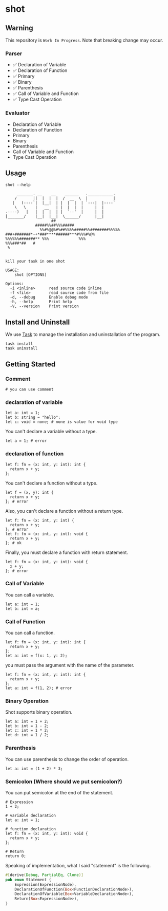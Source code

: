 # shot

## Warning

This repository is `Work In Progress`. Note that breaking change may occur.

### Parser

- ✅ Declaration of Variable
- ✅ Declaration of Function
- ✅ Primary
- ✅ Binary
- ✅ Parenthesis
- ✅ Call of Variable and Function
- ✅ Type Cast Operation

### Evaluator

- Declaration of Variable
- Declaration of Function
- Primary
- Binary
- Parenthesis
- Call of Variable and Function
- Type Cast Operation

## Usage

```
shot --help

     _______. __    __    ______   .___________.
    /       ||  |  |  |  /  __  \  |           |
   |   (----`|  |__|  | |  |  |  | `---|  |----`
    \   \    |   __   | |  |  |  |     |  |
.----)   |   |  |  |  | |  `--'  |     |  |
|_______/    |__|  |__|  \______/      |__|
                    ##
             #####%%##%%%#####
               %%#%@@%#%##%%%%#####%%########%%%%%
###+#######*-+*###****######***#%%%#%@%
%%%%%%#######** %%%             %%%
%%%###*##   #
 %


kill your task in one shot

USAGE:
    shot [OPTIONS]

Options:
  -i <inline>      read source code inline
  -f <file>        read source code from file
  -d, --debug      Enable debug mode
  -h, --help       Print help
  -V, --version    Print version
```

## Install and Uninstall

We use [Task](https://taskfile.dev/) to manage the installation and uninstallation of the program.

```shell
task install
task uninstall
```

## Getting Started

### Comment

```shot
# you can use comment
```

### declaration of variable

```shot
let a: int = 1;
let b: string = "hello";
let c: void = none; # none is value for void type
```

You can't declare a variable without a type.

```shot
let a = 1; # error
```

### declaration of function

```shot
let f: fn = (x: int, y: int): int {
  return x + y;
};
```

You can't declare a function without a type. 

```shot
let f = (x, y): int {
  return x + y;
}; # error
```

Also, you can't declare a function without a return type.

```shot
let f: fn = (x: int, y: int) {
  return x + y;
}; # error
let f: fn = (x: int, y: int): void {
  return x + y;
}; # ok
```

Finally, you must declare a function with return statement.

```shot
let f: fn = (x: int, y: int): void {
  x + y;
}; # error
```

### Call of Variable

You can call a variable.

```shot
let a: int = 1;
let b: int = a;
```

### Call of Function

You can call a function.

```shot
let f: fn = (x: int, y: int): int {
  return x + y;
};
let a: int = f(x: 1, y: 2);
```

you must pass the argument with the name of the parameter.

```shot
let f: fn = (x: int, y: int): int {
  return x + y;
};
let a: int = f(1, 2); # error
```

### Binary Operation

Shot supports binary operation.

```shot
let a: int = 1 + 2;
let b: int = 1 - 2;
let c: int = 1 * 2;
let d: int = 1 / 2;
```

### Parenthesis

You can use parenthesis to change the order of operation.

```shot
let a: int = (1 + 2) * 3;
```

### Semicolon (Where should we put semicolon?)

You can put semicolon at the end of the statement.

```shot
# Expression
1 + 2;

# variable declaration
let a: int = 1;

# function declaration
let f: fn = (x: int, y: int): void {
  return x + y;
};

# Return
return 0;
```

Speaking of implementation, what I said "statement" is the following.

```rust
#[derive(Debug, PartialEq, Clone)]
pub enum Statement {
    Expression(ExpressionNode),
    DeclarationOfFunction(Box<FunctionDeclarationNode>),
    DeclarationOfVariable(Box<VariableDeclarationNode>),
    Return(Box<ExpressionNode>),
}
```
